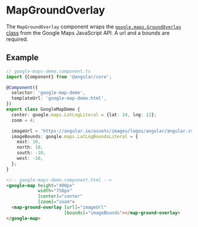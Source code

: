 # MapGroundOverlay

The `MapGroundOverlay` component wraps the [`google.maps.GroundOverlay` class](https://developers.google.com/maps/documentation/javascript/reference/image-overlay#GroundOverlay) from the Google Maps JavaScript API. A url and a bounds are required.

## Example

```typescript
// google-maps-demo.component.ts
import {Component} from '@angular/core';

@Component({
  selector: 'google-map-demo',
  templateUrl: 'google-map-demo.html',
})
export class GoogleMapDemo {
  center: google.maps.LatLngLiteral = {lat: 24, lng: 12};
  zoom = 4;

  imageUrl = 'https://angular.io/assets/images/logos/angular/angular.svg';
  imageBounds: google.maps.LatLngBoundsLiteral = {
    east: 10,
    north: 10,
    south: -10,
    west: -10,
  };
}
```

```html
<!-- google-maps-demo.component.html -->
<google-map height="400px"
            width="750px"
            [center]="center"
            [zoom]="zoom">
  <map-ground-overlay [url]="imageUrl"
                      [bounds]="imageBounds"></map-ground-overlay>
</google-map>
```
